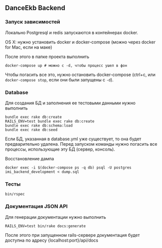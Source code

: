 ## DanceEkb Backend

### Запуск зависимостей

Локально Postgresql и redis запускаются в контейнерах docker.

OS X: нужно установить docker и docker-compose (можно через docker for Mac, если на маке)

После этого в папке проекта выполнить

    docker-compose up # можно с -d, чтобы процесс ушел в фон

Чтобы погасить все это, нужно остановить docker-compose (ctrl+c, или `docker-compose stop`, если они были запущены с `-d`).

### Database

Для создания БД и заполнения ее тестовыми данными нужно выполнить

    bundle exec rake db:create
    RAILS_ENV=test bundle exec rake db:create
    bundle exec rake db:schema:load
    bundle exec rake db:seed

Если БД, указанная в database.yml уже существует, то она будет предварительно удалена.
Перед запуском команды нужно погасить все процессы, использующие эту БД (сервер, консоль).

Восстановление дампа

    docker exec -i $(docker-compose ps -q db) psql -U postgres imi_backend_development < dump.sql

### Тесты

    bin/rspec

### Документация JSON API

Для генерации документации нужно выполнить

    RAILS_ENV=test bin/rake docs:generate

После этого при запущенном rails-сервере документация будет доступна по адресу {localhost:port}/api/docs

